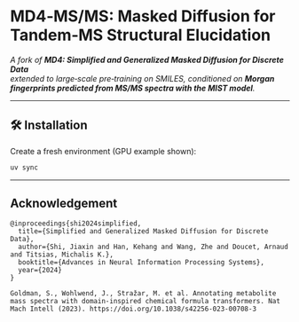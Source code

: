 # **MD4‑MS/MS: Masked Diffusion for Tandem‑MS Structural Elucidation**

*A fork of **MD4: Simplified and Generalized Masked Diffusion for Discrete Data**  
extended to large‑scale pre‑training on SMILES, conditioned on **Morgan
fingerprints predicted from MS/MS spectra with the MIST model**.*

---

## 🛠️ Installation

Create a fresh environment (GPU example shown):

```bash
uv sync
```


---

## Acknowledgement 
```
@inproceedings{shi2024simplified,
  title={Simplified and Generalized Masked Diffusion for Discrete Data},
  author={Shi, Jiaxin and Han, Kehang and Wang, Zhe and Doucet, Arnaud and Titsias, Michalis K.},
  booktitle={Advances in Neural Information Processing Systems},
  year={2024}
}

Goldman, S., Wohlwend, J., Stražar, M. et al. Annotating metabolite mass spectra with domain-inspired chemical formula transformers. Nat Mach Intell (2023). https://doi.org/10.1038/s42256-023-00708-3
```